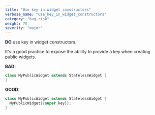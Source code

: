 ```yaml
---
title: "Use key in widget constructors"
verbose_name: "use_key_in_widget_constructors"
category: "bug-risk"
weight: 70
severity: "major"
---
```

**DO** use key in widget constructors.

It's a good practice to expose the ability to provide a key when creating public
widgets.

**BAD:**
```dart
class MyPublicWidget extends StatelessWidget {
}
```

**GOOD:**
```dart
class MyPublicWidget extends StatelessWidget {
  MyPublicWidget({super.key});
}
```

